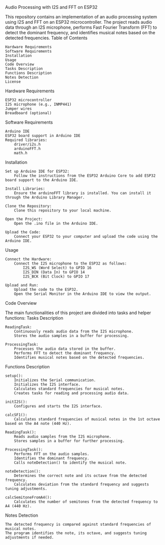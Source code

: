 Audio Processing with I2S and FFT on ESP32

This repository contains an implementation of an audio processing system using I2S and FFT on an ESP32 microcontroller. The project reads audio data through an I2S microphone, performs Fast Fourier Transform (FFT) to detect the dominant frequency, and identifies musical notes based on the detected frequencies.
Table of Contents

    Hardware Requirements
    Software Requirements
    Installation
    Usage
    Code Overview
    Tasks Description
    Functions Description
    Notes Detection
    License

Hardware Requirements

    ESP32 microcontroller
    I2S microphone (e.g., INMP441)
    Jumper wires
    Breadboard (optional)

Software Requirements

    Arduino IDE
    ESP32 board support in Arduino IDE
    Required libraries:
        driver/i2s.h
        arduinoFFT.h
        math.h

Installation

    Set up Arduino IDE for ESP32:
        Follow the instructions from the ESP32 Arduino Core to add ESP32 board support to the Arduino IDE.

    Install Libraries:
        Ensure the arduinoFFT library is installed. You can install it through the Arduino Library Manager.

    Clone the Repository:
        Clone this repository to your local machine.

    Open the Project:
        Open the .ino file in the Arduino IDE.

    Upload the Code:
        Connect your ESP32 to your computer and upload the code using the Arduino IDE.

Usage

    Connect the Hardware:
        Connect the I2S microphone to the ESP32 as follows:
            I2S_WS (Word Select) to GPIO 16
            I2S_DIN (Data In) to GPIO 14
            I2S_BCK (Bit Clock) to GPIO 17

    Upload and Run:
        Upload the code to the ESP32.
        Open the Serial Monitor in the Arduino IDE to view the output.

Code Overview

The main functionalities of this project are divided into tasks and helper functions:
Tasks Description

    ReadingTask:
        Continuously reads audio data from the I2S microphone.
        Stores the audio samples in a buffer for processing.

    ProcessingTask:
        Processes the audio data stored in the buffer.
        Performs FFT to detect the dominant frequency.
        Identifies musical notes based on the detected frequencies.

Functions Description

    setup():
        Initializes the Serial communication.
        Initializes the I2S interface.
        Calculates standard frequencies for musical notes.
        Creates tasks for reading and processing audio data.

    initI2S():
        Configures and starts the I2S interface.

    calcSF1():
        Calculates standard frequencies of musical notes in the 1st octave based on the A4 note (440 Hz).

    ReadingTask():
        Reads audio samples from the I2S microphone.
        Stores samples in a buffer for further processing.

    ProcessingTask():
        Performs FFT on the audio samples.
        Identifies the dominant frequency.
        Calls noteDetection() to identify the musical note.

    noteDetection():
        Determines the correct note and its octave from the detected frequency.
        Calculates deviation from the standard frequency and suggests tuning adjustments.

    calcSemitoneFromA4():
        Calculates the number of semitones from the detected frequency to A4 (440 Hz).

Notes Detection

    The detected frequency is compared against standard frequencies of musical notes.
    The program identifies the note, its octave, and suggests tuning adjustments if needed.
